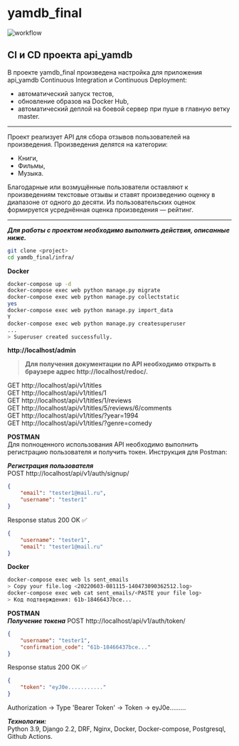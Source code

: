 # yamdb_final

![workflow](https://github.com/HelloAgni/yamdb_final/actions/workflows/yamdb_workflow.yml/badge.svg)

## CI и CD проекта api_yamdb

В проекте yamdb_final произведена настройка для приложения api_yamdb Continuous Integration и Continuous Deployment:
- автоматический запуск тестов,
- обновление образов на Docker Hub,
- автоматический деплой на боевой сервер при пуше в главную ветку master.
---
Проект реализует API для сбора отзывов пользователей на произведения. Произведения делятся на категории:  
- Книги,
- Фильмы,
- Музыка.  

Благодарные или возмущённые пользователи оставляют к произведениям текстовые отзывы и ставят произведению оценку в диапазоне от одного до десяти. Из пользовательских оценок формируется усреднённая оценка произведения — рейтинг.

---
***Для работы с проектом необходимо выполнить действия, описанные ниже.***
```bash
git clone <project>
cd yamdb_final/infra/
```
**Docker**
```bash
docker-compose up -d
docker-compose exec web python manage.py migrate
docker-compose exec web python manage.py collectstatic  
yes
docker-compose exec web python manage.py import_data  
Y
docker-compose exec web python manage.py createsuperuser
...  
> Superuser created successfully.
```
**http://localhost/admin**
>**Для получения документации по API необходимо открыть в браузере адрес http://localhost/redoc/.**  

GET http://localhost/api/v1/titles  
GET http://localhost/api/v1/titles/1  
GET http://localhost/api/v1/titles/1/reviews  
GET http://localhost/api/v1/titles/5/reviews/6/comments  
GET http://localhost/api/v1/titles/?year=1994  
GET http://localhost/api/v1/titles/?genre=comedy

**POSTMAN**  
Для полноценного использования API необходимо выполнить регистрацию пользователя и получить токен. Инструкция для Postman:

***Регистрация пользователя***  
POST  http://localhost/api/v1/auth/signup/
```json
{
    "email": "tester1@mail.ru",
    "username": "tester1"
}
```
Response status 200 OK ✅
```json
{
    "username": "tester1",
    "email": "tester1@mail.ru"
}
```
**Docker**
```bash
docker-compose exec web ls sent_emails  
> Copy your file.log <20220603-081115-140473090362512.log>
docker-compose exec web cat sent_emails/<PASTE your file log>
> Код подтверждения: 61b-18466437bce...
```
**POSTMAN**  
***Получение токена***
POST  http://localhost/api/v1/auth/token/
```json
{
    "username": "tester1",
    "confirmation_code": "61b-18466437bce..."
}
```
Response status 200 OK ✅
```json
{
    "token": "eyJ0e..........."
}
```
Authorization -> Type 'Bearer Token' -> Token -> eyJ0e.........

***Технологии:***  
Python 3.9, Django 2.2, DRF, Nginx, Docker, Docker-compose, Postgresql, Github Actions.

<!-- ***Боевой сервер:***  
http://redsunset.ddns.net/api/v1/ -->